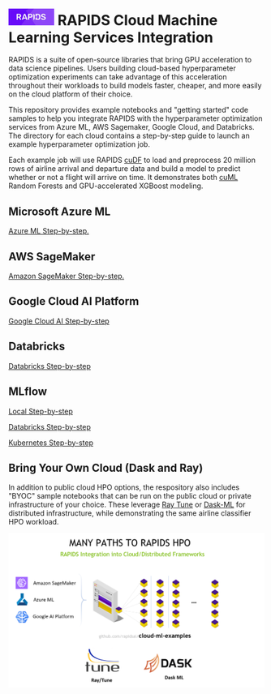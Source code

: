 # <div align="left"><img src="img/rapids_logo.png" width="90px"/>&nbsp;RAPIDS Cloud Machine Learning Services Integration</div>

RAPIDS is a suite of open-source libraries that bring GPU acceleration
to data science pipelines. Users building cloud-based hyperparameter
optimization experiments can take advantage of this acceleration
throughout their workloads to build models faster, cheaper, and more
easily on the cloud platform of their choice.

This repository provides example notebooks and "getting started" code
samples to help you integrate RAPIDS with the hyperparameter
optimization services from Azure ML, AWS Sagemaker, Google
Cloud, and Databricks. The directory for each cloud contains a step-by-step guide to
launch an example hyperparameter optimization job.

Each example job will use RAPIDS
[cuDF](https://github.com/rapidsai/cudf) to load and preprocess 20
million rows of airline arrival and departure data and build a model
to predict whether or not a flight will arrive on time. It
demonstrates both [cuML](https://github.com/rapidsai/cuml) Random
Forests and GPU-accelerated XGBoost modeling.

## Microsoft Azure ML
[Azure ML Step-by-step.](https://github.com/rapidsai/cloud-ml-examples/blob/main/azure/README.md "Azure Deployment Guide")

## AWS SageMaker
[Amazon SageMaker Step-by-step.](https://github.com/rapidsai/cloud-ml-examples/blob/main/aws/README.md "SageMaker Deployment Guide")

## Google Cloud AI Platform
[Google Cloud AI Step-by-step](https://github.com/rapidsai/cloud-ml-examples/blob/main/gcp/README.md "GCP Deployment Guide")

## Databricks
[Databricks Step-by-step](https://github.com/rapidsai/cloud-ml-examples/blob/main/databricks/README.md "Databricks Cloud Deployment Guide")

## MLflow
[Local Step-by-step](https://github.com/rapidsai/cloud-ml-examples/blob/main/mlflow_project/local_environment/README.md "Local MLflow Deployment with RAPIDS")

[Databricks Step-by-step](https://github.com/rapidsai/cloud-ml-examples/blob/main/mlflow_project/local_environment/README-Databricks.md "Databricks MLflow Deployment with RAPIDS")

[Kubernetes Step-by-step](https://github.com/rapidsai/cloud-ml-examples/blob/main/mlflow_project/docker_environment/README.md "Kubernetes MLflow Deployment with RAPIDS")

## Bring Your Own Cloud (Dask and Ray)


In addition to public cloud HPO options, the respository also includes
"BYOC" sample notebooks that can be run on the public cloud or private
infrastructure of your choice. These leverage [Ray Tune](ray) or
[Dask-ML](dask) for distributed infrastructure, while demonstrating
the same airline classifier HPO workload.

![Logo](aws/img/rapids_hpo.png)

